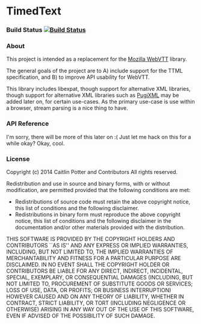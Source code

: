 TimedText
=========

### Build Status [![Build Status](https://travis-ci.org/caitp/TimedText.png?branch=master)](https://travis-ci.org/caitp/TimedText)

### About

This project is intended as a replacement for the [Mozilla WebVTT](https://github.com/mozilla/webvtt/)
library.

The general goals of the project are to A) include support for the TTML
specification, and B) to improve API usability for WebVTT.

This library includes libexpat, though support for alternative XML
libraries, though support for alternative XML libraries such as
[PugiXML](http://pugixml.org/) may be added later on, for certain use-cases. As the primary
use-case is use within a browser, stream parsing is a nice thing to
have.

### API Reference
I'm sorry, there will be more of this later on :( Just let me hack on
this for a while okay? Okay, cool.

### License
Copyright (c) 2014 Caitlin Potter and Contributors
All rights reserved.

Redistribution and use in source and binary forms, with or without
modification, are permitted provided that the following conditions are
met:

 * Redistributions of source code must retain the above copyright
notice, this list of conditions and the following disclaimer.
 * Redistributions in binary form must reproduce the above copyright
notice, this list of conditions and the following disclaimer in the
documentation and/or other materials provided with the distribution.

THIS SOFTWARE IS PROVIDED BY THE COPYRIGHT HOLDERS AND CONTRIBUTORS
``AS IS'' AND ANY EXPRESS OR IMPLIED WARRANTIES, INCLUDING, BUT NOT
LIMITED TO, THE IMPLIED WARRANTIES OF MERCHANTABILITY AND FITNESS FOR
A PARTICULAR PURPOSE ARE DISCLAIMED. IN NO EVENT SHALL THE COPYRIGHT
HOLDER OR CONTRIBUTORS BE LIABLE FOR ANY DIRECT, INDIRECT, INCIDENTAL,
SPECIAL, EXEMPLARY, OR CONSEQUENTIAL DAMAGES (INCLUDING, BUT NOT
LIMITED TO, PROCUREMENT OF SUBSTITUTE GOODS OR SERVICES; LOSS OF USE,
DATA, OR PROFITS; OR BUSINESS INTERRUPTION) HOWEVER CAUSED AND ON ANY
THEORY OF LIABILITY, WHETHER IN CONTRACT, STRICT LIABILITY, OR TORT
(INCLUDING NEGLIGENCE OR OTHERWISE) ARISING IN ANY WAY OUT OF THE USE
OF THIS SOFTWARE, EVEN IF ADVISED OF THE POSSIBILITY OF SUCH DAMAGE.
